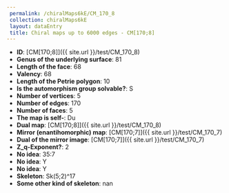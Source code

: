 ```yaml
--- 
 permalink: /chiralMaps6kE/CM_170_8 
 collection: chiralMaps6kE
 layout: dataEntry
 title: Chiral maps up to 6000 edges - CM[170;8]
---
```


- **ID**: [CM[170;8]]({{ site.url }}/test/CM_170_8)
- **Genus of the underlying surface**: 81
- **Length of the face**: 68
- **Valency**: 68
- **Length of the Petrie polygon**: 10
- **Is the automorphism group solvable?**: S
- **Number of vertices**: 5
- **Number of edges**: 170
- **Number of faces**: 5
- **The map is self-**: Du
- **Dual map**: [CM[170;8]]({{ site.url }}/test/CM_170_8)
- **Mirror (enantihomorphic) map**: [CM[170;7]]({{ site.url }}/test/CM_170_7)
- **Dual of the mirror image**: [CM[170;7]]({{ site.url }}/test/CM_170_7)
- **Z_q-Exponent?**: 2
- **No idea**:  35:7
- **No idea**: Y
- **No idea**: Y
- **Skeleton**: Sk(5;2)^17
- **Some other kind of skeleton**: nan
